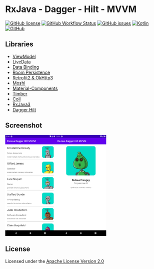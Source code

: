 # RxJava - Dagger - Hilt - MVVM
[![GitHub license](https://img.shields.io/github/license/agustiyann/RxJava-Dagger-Hilt-MVVM)](https://github.com/agustiyann/RxJava-Dagger-Hilt-MVVM/blob/main/LICENSE)
[![GitHub Workflow Status](https://img.shields.io/github/workflow/status/agustiyann/RxJava-Dagger-Hilt-MVVM/Android%20CI?logo=github)](https://github.com/agustiyann/RxJava-Dagger-Hilt-MVVM/actions)
[![GitHub issues](https://img.shields.io/github/issues/agustiyann/RxJava-Dagger-Hilt-MVVM)](https://github.com/agustiyann/RxJava-Dagger-Hilt-MVVM/issues)
[![Kotlin](https://img.shields.io/badge/Language-Kotlin-blue?logo=kotlin)](https://kotlinlang.org)
[![GitHub](https://img.shields.io/badge/GitHub-agustiyann-%2300b894?logo=github)](https://github.com/agustiyann)

## Libraries
- [ViewModel](https://developer.android.com/topic/libraries/architecture/viewmodel)
- [LiveData](https://developer.android.com/topic/libraries/architecture/livedata)
- [Data Binding](https://developer.android.com/topic/libraries/data-binding)
- [Room Persistence](https://developer.android.com/topic/libraries/architecture/room)
- [Retrofit2 & OkHttp3](https://github.com/square/retrofit)
- [Moshi](https://github.com/square/moshi/)
- [Material-Components](https://github.com/material-components/material-components-android)
- [Timber](https://github.com/JakeWharton/timber)
- [Coil](https://coil-kt.github.io/coil/)
- [RxJava3](https://github.com/ReactiveX/RxJava)
- [Dagger Hilt](https://developer.android.com/training/dependency-injection/hilt-android)

## Screenshot
<img src="images/list.png" align="left" width="32%">
<img src="images/detail.png" align="center" width="32%">

## License
Licensed under the [Apache License Version 2.0](LICENSE)
